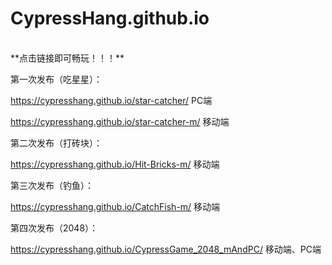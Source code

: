 # CypressHang.github.io 
<br/>
**点击链接即可畅玩！！！**
<br/>

第一次发布（吃星星）： 

https://cypresshang.github.io/star-catcher/     PC端

https://cypresshang.github.io/star-catcher-m/   移动端

第二次发布（打砖块）：

https://cypresshang.github.io/Hit-Bricks-m/  移动端

第三次发布（钓鱼）：

https://cypresshang.github.io/CatchFish-m/  移动端

第四次发布（2048）：

https://cypresshang.github.io/CypressGame_2048_mAndPC/ 移动端、PC端

